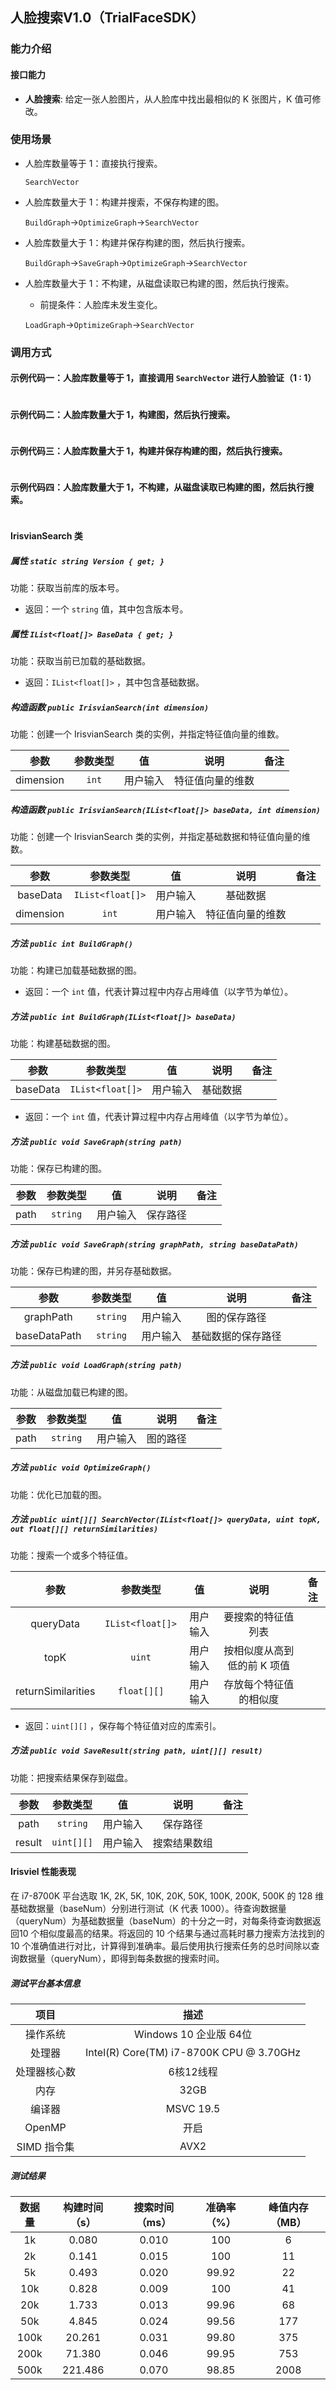## 人脸搜索V1.0（TrialFaceSDK）
### 能力介绍
#### 接口能力
- **人脸搜索**: 给定一张人脸图片，从人脸库中找出最相似的 K 张图片，K 值可修改。
### 使用场景
- 人脸库数量等于 1：直接执行搜索。

    ```SearchVector```

- 人脸库数量大于 1：构建并搜索，不保存构建的图。

   ```BuildGraph```->```OptimizeGraph```->```SearchVector```

- 人脸库数量大于 1：构建并保存构建的图，然后执行搜索。

   ```BuildGraph```->```SaveGraph```->```OptimizeGraph```->```SearchVector```

- 人脸库数量大于 1：不构建，从磁盘读取已构建的图，然后执行搜索。
   - 前提条件：人脸库未发生变化。

   ```LoadGraph```->```OptimizeGraph```->```SearchVector```

### 调用方式
#### 示例代码一：人脸库数量等于 1，直接调用 ```SearchVector``` 进行人脸验证（1 : 1）

```C#

```

#### 示例代码二：人脸库数量大于 1，构建图，然后执行搜索。
```C#

```

#### 示例代码三：人脸库数量大于 1，构建并保存构建的图，然后执行搜索。
```C#

```

#### 示例代码四：人脸库数量大于 1，不构建，从磁盘读取已构建的图，然后执行搜索。
```C#

```

#### IrisvianSearch 类

##### 属性 ```static string Version { get; }```
功能：获取当前库的版本号。

- 返回：一个 ```string``` 值，其中包含版本号。

##### 属性 ```IList<float[]> BaseData { get; }```
功能：获取当前已加载的基础数据。

- 返回：```IList<float[]>``` ，其中包含基础数据。

##### 构造函数 ```public IrisvianSearch(int dimension)```
功能：创建一个 IrisvianSearch 类的实例，并指定特征值向量的维数。

|参数|参数类型|值|说明|备注|
|:---:|:---:|:---:|:---:|:---:|
|dimension|```int```|用户输入|特征值向量的维数| |

##### 构造函数 ```public IrisvianSearch(IList<float[]> baseData, int dimension)```
功能：创建一个 IrisvianSearch 类的实例，并指定基础数据和特征值向量的维数。

|参数|参数类型|值|说明|备注|
|:---:|:---:|:---:|:---:|:---:|
|baseData|```IList<float[]>```|用户输入|基础数据| |
|dimension|```int```|用户输入|特征值向量的维数| |

##### 方法 ```public int BuildGraph()```
功能：构建已加载基础数据的图。

- 返回：一个 ```int``` 值，代表计算过程中内存占用峰值（以字节为单位）。

##### 方法 ```public int BuildGraph(IList<float[]> baseData)```
功能：构建基础数据的图。

|参数|参数类型|值|说明|备注|
|:---:|:---:|:---:|:---:|:---:|
|baseData|```IList<float[]>```|用户输入|基础数据| |

- 返回：一个 ```int``` 值，代表计算过程中内存占用峰值（以字节为单位）。

##### 方法 ```public void SaveGraph(string path)```
功能：保存已构建的图。

|参数|参数类型|值|说明|备注|
|:---:|:---:|:---:|:---:|:---:|
|path|```string```|用户输入|保存路径| |

##### 方法 ```public void SaveGraph(string graphPath, string baseDataPath)```
功能：保存已构建的图，并另存基础数据。

|参数|参数类型|值|说明|备注|
|:---:|:---:|:---:|:---:|:---:|
|graphPath|```string```|用户输入|图的保存路径| |
|baseDataPath|```string```|用户输入|基础数据的保存路径| |

##### 方法 ```public void LoadGraph(string path)```
功能：从磁盘加载已构建的图。

|参数|参数类型|值|说明|备注|
|:---:|:---:|:---:|:---:|:---:|
|path|```string```|用户输入|图的路径| |

##### 方法 ```public void OptimizeGraph()```
功能：优化已加载的图。

##### 方法 ```public uint[][] SearchVector(IList<float[]> queryData, uint topK, out float[][] returnSimilarities)```
功能：搜索一个或多个特征值。

|参数|参数类型|值|说明|备注|
|:---:|:---:|:---:|:---:|:---:|
|queryData|```IList<float[]>```|用户输入|要搜索的特征值列表| |
|topK|```uint```|用户输入|按相似度从高到低的前 K 项值| |
|returnSimilarities|```float[][]```|用户输入|存放每个特征值的相似度| |

- 返回：```uint[][]``` ，保存每个特征值对应的库索引。

##### 方法 ```public void SaveResult(string path, uint[][] result)```
功能：把搜索结果保存到磁盘。

|参数|参数类型|值|说明|备注|
|:---:|:---:|:---:|:---:|:---:|
|path|```string```|用户输入|保存路径| |
|result|```uint[][]```|用户输入|搜索结果数组| |

#### Irisviel 性能表现
在 i7-8700K 平台选取 1K, 2K, 5K, 10K, 20K, 50K, 100K, 200K, 500K 的 128 维基础数据量（baseNum）分别进行测试（K 代表 1000）。待查询数据量（queryNum）为基础数据量（baseNum）的十分之一时，对每条待查询数据返回10 个相似度最高的结果。将返回的 10 个结果与通过高耗时暴力搜索方法找到的 10 个准确值进行对比，计算得到准确率。最后使用执行搜索任务的总时间除以查询数据量（queryNum），即得到每条数据的搜索时间。

##### 测试平台基本信息
项目 | 描述
:-:|:-:
操作系统 | Windows 10 企业版 64位 |
处理器 | Intel(R) Core(TM) i7-8700K CPU @ 3.70GHz |
处理器核心数 | 6核12线程 |
内存 | 32GB |
编译器 | MSVC 19.5 |
OpenMP | 开启 |
SIMD 指令集 | AVX2 |


##### 测试结果
数据量 | 构建时间（s） | 搜索时间（ms） | 准确率（\%） | 峰值内存（MB）
:-:|:-:|:-:|:-:|:-:
1k | 0.080 | 0.010 | 100 | 6 | 
2k | 0.141 | 0.015 | 100 | 11 | 
5k | 0.493 | 0.020 | 99.92 | 22 | 
10k | 0.828 | 0.009 | 100 | 41 | 
20k | 1.733 | 0.013 | 99.96 | 68 | 
50k | 4.845 | 0.024 | 99.56 | 177 | 
100k | 20.261 | 0.031 | 99.80 | 375 | 
200k | 71.380 | 0.046 | 99.95 | 753 | 
500k | 221.486 | 0.070 | 98.85 | 2008 | 